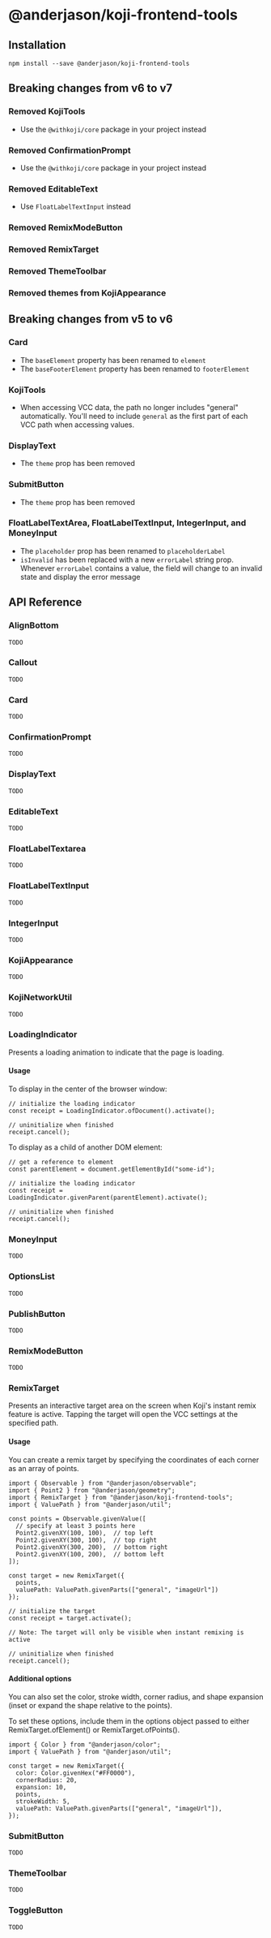 # @anderjason/koji-frontend-tools

## Installation

`npm install --save @anderjason/koji-frontend-tools`

## Breaking changes from v6 to v7

### Removed KojiTools

* Use the `@withkoji/core` package in your project instead

### Removed ConfirmationPrompt

* Use the `@withkoji/core` package in your project instead

### Removed EditableText

* Use `FloatLabelTextInput` instead

### Removed RemixModeButton

### Removed RemixTarget

### Removed ThemeToolbar

### Removed themes from KojiAppearance

## Breaking changes from v5 to v6

### Card

* The `baseElement` property has been renamed to `element`
* The `baseFooterElement` property has been renamed to `footerElement`

### KojiTools

* When accessing VCC data, the path no longer includes "general" automatically. You'll need to include `general` as the first part of each VCC path when accessing values.

### DisplayText

* The `theme` prop has been removed

### SubmitButton

* The `theme` prop has been removed

### FloatLabelTextArea, FloatLabelTextInput, IntegerInput, and MoneyInput

* The `placeholder` prop has been renamed to `placeholderLabel`
* `isInvalid` has been replaced with a new `errorLabel` string prop. Whenever `errorLabel` contains a value, the field will change to an invalid state and display the error message

## API Reference

### AlignBottom

`TODO`

### Callout

`TODO`

### Card

`TODO`

### ConfirmationPrompt

`TODO`

### DisplayText

`TODO`

### EditableText

`TODO`

### FloatLabelTextarea

`TODO`

### FloatLabelTextInput

`TODO`

### IntegerInput

`TODO`

### KojiAppearance

`TODO`

### KojiNetworkUtil

`TODO`

### LoadingIndicator

Presents a loading animation to indicate that the page is loading.

#### Usage

To display in the center of the browser window:

```
// initialize the loading indicator
const receipt = LoadingIndicator.ofDocument().activate();

// uninitialize when finished
receipt.cancel();
```

To display as a child of another DOM element:

```
// get a reference to element
const parentElement = document.getElementById("some-id");

// initialize the loading indicator
const receipt = LoadingIndicator.givenParent(parentElement).activate();

// uninitialize when finished
receipt.cancel();
```

### MoneyInput

`TODO`

### OptionsList

`TODO`

### PublishButton

`TODO`

### RemixModeButton

`TODO`

### RemixTarget

Presents an interactive target area on the screen when Koji's instant remix feature is active. Tapping the target will open the VCC settings at the specified path.

#### Usage

You can create a remix target by specifying the coordinates of each corner as an array of points.

```
import { Observable } from "@anderjason/observable";
import { Point2 } from "@anderjason/geometry";
import { RemixTarget } from "@anderjason/koji-frontend-tools";
import { ValuePath } from "@anderjason/util";

const points = Observable.givenValue([
  // specify at least 3 points here
  Point2.givenXY(100, 100),  // top left
  Point2.givenXY(300, 100),  // top right
  Point2.givenXY(300, 200),  // bottom right
  Point2.givenXY(100, 200),  // bottom left
]);

const target = new RemixTarget({
  points,
  valuePath: ValuePath.givenParts(["general", "imageUrl"])
});

// initialize the target
const receipt = target.activate();

// Note: The target will only be visible when instant remixing is active

// uninitialize when finished
receipt.cancel();
```

#### Additional options

You can also set the color, stroke width, corner radius, and shape expansion (inset or expand the shape relative to the points).

To set these options, include them in the options object passed to either RemixTarget.ofElement() or RemixTarget.ofPoints().

```
import { Color } from "@anderjason/color";
import { ValuePath } from "@anderjason/util";

const target = new RemixTarget({
  color: Color.givenHex("#FF0000"),
  cornerRadius: 20,
  expansion: 10,
  points,
  strokeWidth: 5,
  valuePath: ValuePath.givenParts(["general", "imageUrl"]),
});
```

### SubmitButton

`TODO`

### ThemeToolbar

`TODO`

### ToggleButton

`TODO`
